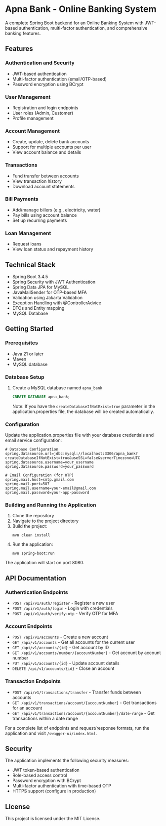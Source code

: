 # Apna Bank - Online Banking System

A complete Spring Boot backend for an Online Banking System with JWT-based authentication, multi-factor authentication, and comprehensive banking features.

## Features

### Authentication and Security
- JWT-based authentication
- Multi-factor authentication (email/OTP-based)
- Password encryption using BCrypt

### User Management
- Registration and login endpoints
- User roles (Admin, Customer)
- Profile management

### Account Management
- Create, update, delete bank accounts
- Support for multiple accounts per user
- View account balance and details

### Transactions
- Fund transfer between accounts
- View transaction history
- Download account statements

### Bill Payments
- Add/manage billers (e.g., electricity, water)
- Pay bills using account balance
- Set up recurring payments

### Loan Management
- Request loans
- View loan status and repayment history

## Technical Stack
- Spring Boot 3.4.5
- Spring Security with JWT Authentication
- Spring Data JPA for MySQL
- JavaMailSender for OTP-based MFA
- Validation using Jakarta Validation
- Exception Handling with @ControllerAdvice
- DTOs and Entity mapping
- MySQL Database

## Getting Started

### Prerequisites
- Java 21 or later
- Maven
- MySQL database

### Database Setup
1. Create a MySQL database named `apna_bank`
   ```sql
   CREATE DATABASE apna_bank;
   ```
   Note: If you have the `createDatabaseIfNotExist=true` parameter in the application.properties file, the database will be created automatically.

### Configuration
Update the application.properties file with your database credentials and email service configuration:

```properties
# Database Configuration
spring.datasource.url=jdbc:mysql://localhost:3306/apna_bank?createDatabaseIfNotExist=true&useSSL=false&serverTimezone=UTC
spring.datasource.username=your_username
spring.datasource.password=your_password

# Email Configuration (for OTP)
spring.mail.host=smtp.gmail.com
spring.mail.port=587
spring.mail.username=your-email@gmail.com
spring.mail.password=your-app-password
```

### Building and Running the Application
1. Clone the repository
2. Navigate to the project directory
3. Build the project:
   ```
   mvn clean install
   ```
4. Run the application:
   ```
   mvn spring-boot:run
   ```
   
The application will start on port 8080.

## API Documentation

### Authentication Endpoints
- `POST /api/v1/auth/register` - Register a new user
- `POST /api/v1/auth/login` - Login with credentials
- `POST /api/v1/auth/verify-otp` - Verify OTP for MFA

### Account Endpoints
- `POST /api/v1/accounts` - Create a new account
- `GET /api/v1/accounts` - Get all accounts for the current user
- `GET /api/v1/accounts/{id}` - Get account by ID
- `GET /api/v1/accounts/number/{accountNumber}` - Get account by account number
- `PUT /api/v1/accounts/{id}` - Update account details
- `DELETE /api/v1/accounts/{id}` - Close an account

### Transaction Endpoints
- `POST /api/v1/transactions/transfer` - Transfer funds between accounts
- `GET /api/v1/transactions/account/{accountNumber}` - Get transactions for an account
- `GET /api/v1/transactions/account/{accountNumber}/date-range` - Get transactions within a date range

For a complete list of endpoints and request/response formats, run the application and visit `/swagger-ui/index.html`.

## Security
The application implements the following security measures:
- JWT token-based authentication
- Role-based access control
- Password encryption with BCrypt
- Multi-factor authentication with time-based OTP
- HTTPS support (configure in production)

## License
This project is licensed under the MIT License. 